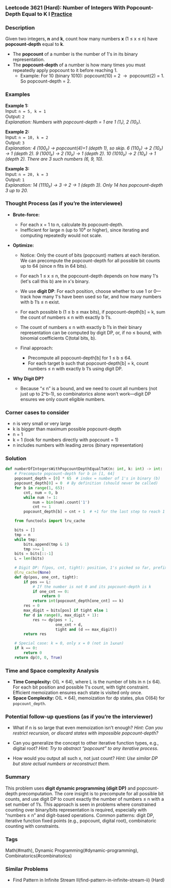 ### Leetcode 3621 (Hard): Number of Integers With Popcount-Depth Equal to K I [Practice](https://leetcode.com/problems/number-of-integers-with-popcount-depth-equal-to-k-i)

### Description  
Given two integers, **n** and **k**, count how many numbers **x** (1 ≤ x ≤ n) have **popcount-depth** equal to **k**.  
- The **popcount** of a number is the number of 1's in its binary representation.
- The **popcount-depth** of a number is how many times you must repeatedly apply popcount to it before reaching 1.
    - Example: For 10 (binary 1010): popcount(10) = 2  →  popcount(2) = 1. So popcount-depth = 2.

### Examples  

**Example 1:**  
Input: `n = 5, k = 1`  
Output: `2`  
*Explanation: Numbers with popcount-depth = 1 are 1 (1₁), 2 (10₂).*

**Example 2:**  
Input: `n = 10, k = 2`  
Output: `3`  
*Explanation: 4 (100₂) → popcount(4)=1 (depth 1), so skip. 6 (110₂) → 2 (10₂) → 1 (depth 2). 9 (1001₂) → 2 (10₂) → 1 (depth 2). 10 (1010₂) → 2 (10₂) → 1 (depth 2). There are 3 such numbers (6, 9, 10).*

**Example 3:**  
Input: `n = 20, k = 3`  
Output: `1`  
*Explanation: 14 (1110₂) → 3 → 2 → 1 (depth 3). Only 14 has popcount-depth 3 up to 20.*

### Thought Process (as if you’re the interviewee)  
- **Brute-force:**  
    - For each x = 1 to n, calculate its popcount-depth.  
    - Inefficient for large n (up to 10⁹ or higher), since iterating and computing repeatedly would not scale.

- **Optimize:**  
    - Notice: Only the count of bits (popcount) matters at each iteration. We can precompute the popcount-depth for all possible bit counts up to 64 (since n fits in 64 bits).  
    - For each 1 ≤ x ≤ n, the popcount-depth depends on how many 1's (let's call this b) are in x's binary.
    - We use **digit DP**: For each position, choose whether to use 1 or 0—track how many 1's have been used so far, and how many numbers with b 1’s ≤ n exist.
    - For each possible b (1 ≤ b ≤ max bits), if popcount-depth[b] = k, sum the count of numbers ≤ n with exactly b 1’s.  
    - The count of numbers ≤ n with exactly b 1’s in their binary representation can be computed by digit DP, or, if no ≤ bound, with binomial coefficients C(total bits, b).

    - Final approach:
        - Precompute all popcount-depth[b] for 1 ≤ b ≤ 64.
        - For each target b such that popcount-depth[b] = k, count numbers ≤ n with exactly b 1’s using digit DP.

- **Why Digit DP?**
    - Because “≤ n” is a bound, and we need to count all numbers (not just up to 2^b-1), so combinatorics alone won’t work—digit DP ensures we only count eligible numbers.

### Corner cases to consider  
- n is very small or very large  
- k is bigger than maximum possible popcount-depth  
- n = 1  
- k = 1 (look for numbers directly with popcount = 1)  
- n includes numbers with leading zeros (binary representation)

### Solution

```python
def numberOfIntegersWithPopcountDepthEqualToK(n: int, k: int) -> int:
    # Precompute popcount-depth for b in [1, 64]
    popcount_depth = [0] * 65  # index = number of 1's in binary (b)
    popcount_depth[0] = 0  # By definition (should never be called)
    for b in range(1, 65):
        cnt, num = 0, b
        while num != 1:
            num = bin(num).count('1')
            cnt += 1
        popcount_depth[b] = cnt + 1  # +1 for the last step to reach 1

    from functools import lru_cache

    bits = []
    tmp = n
    while tmp:
        bits.append(tmp & 1)
        tmp >>= 1
    bits = bits[::-1]
    L = len(bits)

    # Digit DP: f(pos, cnt, tight): position, 1's picked so far, prefix tight to n
    @lru_cache(None)
    def dp(pos, one_cnt, tight):
        if pos == L:
            # If the number is not 0 and its popcount-depth is k
            if one_cnt == 0:
                return 0
            return int(popcount_depth[one_cnt] == k)
        res = 0
        max_digit = bits[pos] if tight else 1
        for d in range(0, max_digit + 1):
            res += dp(pos + 1,
                      one_cnt + d,
                      tight and (d == max_digit))
        return res

    # Special case: k = 0, only x = 0 (not in 1≤x≤n)
    if k == 0:
        return 0
    return dp(0, 0, True)
```

### Time and Space complexity Analysis  

- **Time Complexity:** O(L × 64), where L is the number of bits in n (≤ 64). For each bit position and possible 1's count, with tight constraint. Efficient memoization ensures each state is visited only once.
- **Space Complexity:** O(L × 64), memoization for dp states, plus O(64) for `popcount_depth`.

### Potential follow-up questions (as if you’re the interviewer)  

- What if n is so large that even memoization isn't enough?
  *Hint: Can you restrict recursion, or discard states with impossible popcount-depth?*

- Can you generalize the concept to other iterative function types, e.g., digital root?
  *Hint: Try to abstract “popcount” to any iterative process.*

- How would you output all such x, not just count?
  *Hint: Use similar DP but store actual numbers or reconstruct them.*

### Summary
This problem uses **digit dynamic programming (digit DP)** and popcount-depth precomputation. The core insight is to precompute for all possible bit counts, and use digit DP to count exactly the number of numbers ≤ n with a set number of 1’s. This approach is seen in problems where constrained counting over binary/bits representation is required, especially with “numbers ≤ n” and digit-based operations. Common patterns: digit DP, iterative function fixed points (e.g., popcount, digital root), combinatoric counting with constraints.

### Tags
Math(#math), Dynamic Programming(#dynamic-programming), Combinatorics(#combinatorics)

### Similar Problems
- Find Pattern in Infinite Stream II(find-pattern-in-infinite-stream-ii) (Hard)